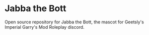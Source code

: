 # Jabba the Bott

Open source repository for Jabba the Bott, the mascot for Geetsly's Imperial Garry's Mod Roleplay discord.
